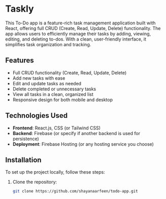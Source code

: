 # Taskly

This To-Do app is a feature-rich task management application built with React, offering full CRUD (Create, Read, Update, Delete) functionality. The app allows users to efficiently manage their tasks by adding, viewing, editing, and deleting to-dos. With a clean, user-friendly interface, it simplifies task organization and tracking.

## Features

- Full CRUD functionality (Create, Read, Update, Delete)
- Add new tasks with ease
- Edit and update tasks as needed
- Delete completed or unnecessary tasks
- View all tasks in a clean, organized list
- Responsive design for both mobile and desktop

## Technologies Used

- **Frontend**: React.js, CSS (or Tailwind CSS)
- **Backend**: Firebase (or specify if another backend is used for persistence)
- **Deployment**: Firebase Hosting (or any hosting service you choose)

## Installation

To set up the project locally, follow these steps:

1. Clone the repository:

   ```bash
   git clone https://github.com/shayanaarfeen/todo-app.git

